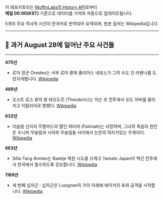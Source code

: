 

이 레포지토리는 [MuffinLabs의 History API](https://history.muffinlabs.com/date)로부터  
**매일 00:00(KST)** 기준으로 데이터를 가져와 자동으로 업데이트됩니다.

5개의 주요 역사적 사건이 한국어로 번역되어 요약되며, 원본 출처는 Wikipedia입니다.

---

## 📅 과거 **August 28**에 일어난 주요 사건들

---
**475년**
- 로마 장군 Orestes는 서부 로마 황제 줄리어스 네포스가 그의 수도 인 라벤나를 도망치게합니다.  [Wikipedia](https://wikipedia.org/wiki/Roman_Empire)

**489년**
- 오스트 로스 왕의 왕 테오도르 (Theodoric)는 이슨 조 전투에서 오도 아버를 물리 치고 이탈리아로 향했다.  [Wikipedia](https://wikipedia.org/wiki/Theodoric_the_Great)

**632년**
- 이슬람 선지자 무함마드의 딸인 파티마 (Fatimah)는 사망하며, 그녀의 죽음의 원인은 수니파 무슬림과 시아파 무슬림들 사이에서 논란의 여지가있는 주제이다.  [Wikipedia](https://wikipedia.org/wiki/Fatimah)

**663년**
- Silla-Tang Armies는 Baekje 복원 시도를 으깨고 Yamato Japan이 백간 전투에서 한국에서 철수하도록 강요합니다.  [Wikipedia](https://wikipedia.org/wiki/Silla)

**1189년**
- 세 번째 십자군 : 십자군은 Lusignan의 가이 아래에 에이커의 포위 공격을 시작합니다.  [Wikipedia](https://wikipedia.org/wiki/Third_Crusade)
